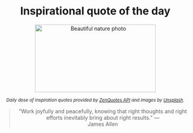
<div align="center">

# Inspirational quote of the day

<img src="./data/photo.jpeg" alt="Beautiful nature photo" width="320" height="180">

<sub><i>Daily dose of inspiration quotes provided by [ZenQuotes API](https://zenquotes.io/) and images by [Unsplash](https://unsplash.com/).</i></sub>


<blockquote>&ldquo;Work joyfully and peacefully, knowing that right thoughts and right efforts inevitably bring about right results.&rdquo; &mdash; <footer>James Allen</footer></blockquote>

</div>
